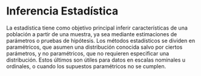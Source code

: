 # Inferencia Estadística
La estadística tiene como objetivo principal inferir características de una población a partir de una muestra, ya sea mediante estimaciones de parámetros o pruebas de hipótesis. Los métodos estadísticos se dividen en paramétricos, que asumen una distribución conocida salvo por ciertos parámetros, y no paramétricos, que no requieren especificar una distribución. Estos últimos son útiles para datos en escalas nominales u ordinales, o cuando los supuestos paramétricos no se cumplen. 
